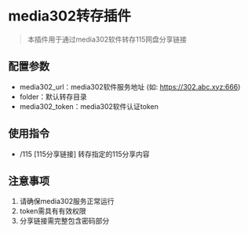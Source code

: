 # media302转存插件

> 本插件用于通过media302软件转存115网盘分享链接

## 配置参数
- media302_url：media302软件服务地址 (如: https://302.abc.xyz:666)
- folder：默认转存目录
- media302_token：media302软件认证token

## 使用指令
- /115 [115分享链接]  转存指定的115分享内容

## 注意事项
1. 请确保media302服务正常运行
2. token需具有有效权限
3. 分享链接需完整包含密码部分
